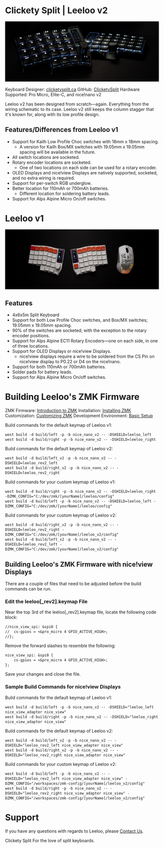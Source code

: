 # Clickety Split | Leeloo v2

![Leeloo v2](https://github.com/ClicketySplit/build-guides/blob/main/leeloo/images/gallery/Leeloo-v2-ZMK.jpg)

Keyboard Designer: [clicketysplit.ca](https://clicketysplit.ca)
GitHub: [ClicketySplit](https://github.com/ClicketySplit)
Hardware Supported: Pro Micro, Elite-C, and nice!nano v2

Leeloo v2 has been designed from scratch—again.  Everything from the wiring schematic to its case.  Leeloo v2 still keeps the column stagger that it's known for, along with its low profile design.

## Features/Differences from Leeloo v1
* Support for Kailh Low Profile Choc switches with 18mm x 18mm spacing.
  - A version for Kailh Box/MX switches with 19.05mm x 19.05mm spacing will be available in the future.
* All switch locations are socketed.
* Rotary encoder locations are socketed.
  - One of two locations on each side can be used for a rotary encoder.
* OLED Displays and nice!view Displays are natively supported, socketed, and no extra wiring is required.
* Support for per-switch RGB underglow.
* Better location for 110mAh or 700mAh batteries.
  - Different location for soldering battery leads.
* Support for Alps Alpine Micro On/off switches.

# Leeloo v1

![Leeloo](https://github.com/ClicketySplit/build-guides/blob/main/leeloo/images/gallery/Leeloo-v1.jpg)

## Features 
* 4x6x5m Split Keyboard
* Support for both Low Profile Choc switches, and Box/MX switches; 19.05mm x 19.05mm spacing.
* 90% of the switches are socketed; with the exception to the rotary encoder positions.
* Support for Alps Alpine EC11 Rotary Encoders—one on each side, in one of three locations.
* Support for OLED Displays or nice!view Displays.
  - nice!view displays require a wire to be soldered from the CS Pin on nice!view display to P0.22 or D4 on the nice!nano.
* Support for both 110mAh or 700mAh batteries.
* Solder pads for battery leads.
* Support for Alps Alpine Micro On/off switches.

# Building Leeloo's ZMK Firmware
ZMK Firmware: [Introduction to ZMK](https://zmk.dev/docs/)
Installation: [Installing ZMK](https://zmk.dev/docs/user-setup)
Customization: [Customizing ZMK](https://zmk.dev/docs/customization)
Development Environment: [Basic Setup](https://zmk.dev/docs/development/setup)

Build commands for the default keymap of Leeloo v1:
```
west build -d build/left -p -b nice_nano_v2 -- -DSHIELD=leeloo_left
west build -d build/right -p -b nice_nano_v2 -- -DSHIELD=leeloo_right
```

Build commands for the default keymap of Leeloo v2:
```
west build -d build/left_v2 -p -b nice_nano_v2 -- -DSHIELD=leeloo_rev2_left
west build -d build/right_v2 -p -b nice_nano_v2 -- -DSHIELD=leeloo_rev2_right
```

Build commands for your custom keymap of Leeloo v1:
```
west build -d build/right -p -b nice_nano_v2 -- -DSHIELD=leeloo_right -DZMK_CONFIG="C:/dev/zmk/[yourName]/leeloo/config"
west build -d build/left -p -b nice_nano_v2 -- -DSHIELD=leeloo_left -DZMK_CONFIG="C:/dev/zmk/[yourName]/leeloo/config"
```

Build commands for your custom keymap of Leeloo v2:
```
west build -d build/right_v2 -p -b nice_nano_v2 -- -DSHIELD=leeloo_rev2_right -DZMK_CONFIG="C:/dev/zmk/[yourName]/leeloo_v2/config"
west build -d build/left_v2 -p -b nice_nano_v2 -- -DSHIELD=leeloo_rev2_left -DZMK_CONFIG="C:/dev/zmk/[yourName]/leeloo_v2/config"
```

## Building Leeloo's ZMK Firmware with nice!view Displays
There are a couple of files that need to be adjusted before the build commands can be run.

### Edit the leeloo[_rev2].keymap File
Near the top 3rd of the leeloo[_rev2].keymap file, locate the following code block:

```
//nice_view_spi: &spi0 {
//	cs-gpios = <&pro_micro 4 GPIO_ACTIVE_HIGH>;
//};
```

Remove the forward slashes to resemble the following:
```
nice_view_spi: &spi0 {
	cs-gpios = <&pro_micro 4 GPIO_ACTIVE_HIGH>;
};
```

Save your changes and close the file.

### Sample Build Commands for nice!view Displays
Build commands for the default keymap of Leeloo v1:
```
west build -d build/left -p -b nice_nano_v2 -- -DSHIELD="leeloo_left nice_view_adapter nice_view"
west build -d build/right -p -b nice_nano_v2 -- -DSHIELD="leeloo_right nice_view_adapter nice_view"
```

Build commands for the default keymap of Leeloo v2:
```
west build -d build/left_v2 -p -b nice_nano_v2 -- -DSHIELD="leeloo_rev2_left nice_view_adapter nice_view"
west build -d build/right_v2 -p -b nice_nano_v2 -- -DSHIELD="leeloo_rev2_right nice_view_adapter nice_view"
```

Build commands for your custom keymap of Leeloo v2:
```
west build -d build/left -p -b nice_nano_v2 -- -DSHIELD="leeloo_rev2_left nice_view_adapter nice_view" -DZMK_CONFIG="/workspaces/zmk-config/[yourName]/leeloo_v2/config"
west build -d build/right -p -b nice_nano_v2 -- -DSHIELD="leeloo_rev2_right nice_view_adapter nice_view" -DZMK_CONFIG="/workspaces/zmk-config/[yourName]/leeloo_v2/config"
```

# Support
If you have any questions with regards to Leeloo, please [Contact Us](https://clicketysplit.ca/pages/contact-us).

Clickety Split
For the love of split keyboards.
